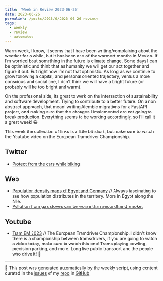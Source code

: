 ```yaml
---
title: 'Week in Review 2023-06-26'
date: 2023-06-26
permalink: /posts/2023/6/2023-06-26-review/
tags:
  - weekly
  - review
  - automated
---
```

Warm week, I know, it seems that I have been writing/complaining about the weather for a while, but it has been one of the warmest months in Mexico. If I’m worried bout something in the future is climate change. Some days I can be optimistic and think that as humanity we will get our act together and figure it out. But right now I’m not that optimistic. As long as we continue to grow following a capital, and personal oriented trajectory, versus a more conscious and social one, I don’t think we will have a bright future (or probably will be too bright and warm).

On the profesional side, its great to work on the intersection of sustainability and software development. Trying to contribute to a better future. On a non abstract approach, that meant writing Alembic migrations for a FastAPI project, and making sure that the changes I implemented are not going to break production. Everything seems to be working accordingly, so I’ll call it a great week! 😀

This week the collection of links is a little bit short, but make sure to watch the Youtube video on the European Tramdriver Championship.

## Twitter
- [Protect from the cars while biking](https://twitter.com/etaservicesltd/status/1672136774011740162)

## Web
-  [Population density maps of Egypt and Germany](https://www.reddit.com/r/dataisbeautiful/comments/14ec76k/oc_population_density_maps_egypt_germany/) // Always fascinating to see how population distributes in the territory. More in Egypt along the Nile.
-  [Pollution from gas stoves can be worse than secondhand smoke.](https://www.theverge.com/23767216/pollution-gas-stoves-benzene-secondhand-smoke-stanford-study)

## Youtube
-  [Tram EM 2023](https://youtu.be/ig7XmztpfA4) // The European Tramdriver Championship. I didn't know there is a championship between tramsdrivers, if you are going to watch a video today, make sure to watch this one! Trams playing bowling, precision parking, and more. Long live public transport and the people who drive it! 🚊

***
🤖 This post was generated automatically by the weekly script, using content curated in the [issues](https://github.com/nateraluis/nateraluis.github.io/issues) of my [repo](https://github.com/nateraluis/nateraluis.github.io/) in [GitHub](https://github.com/nateraluis)
